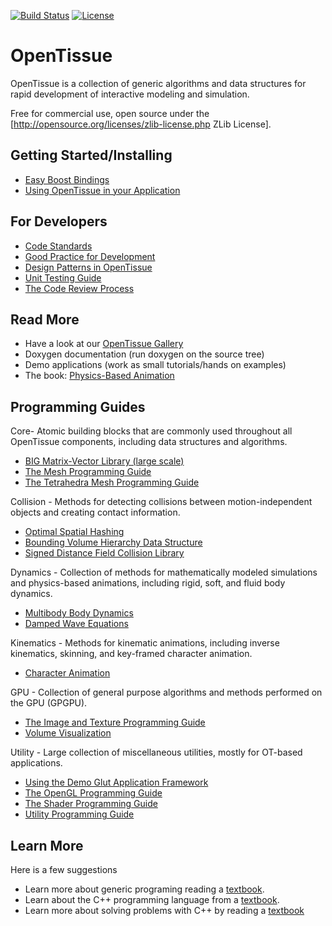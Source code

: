 [![Build Status](https://dev.azure.com/OpenTissue/OpenTissue/_apis/build/status/erleben.OpenTissue?branchName=master)](https://dev.azure.com/OpenTissue/OpenTissue/_build/latest?definitionId=5&branchName=master)
[![License](https://img.shields.io/badge/License-Zlib-blue.svg)](http://opensource.org/licenses/zlib-license.php)

# OpenTissue
OpenTissue is a collection of generic algorithms and data structures for rapid development of interactive modeling and simulation.

Free for commercial use, open source under the [http://opensource.org/licenses/zlib-license.php ZLib License].

## Getting Started/Installing
  * [Easy Boost Bindings](documentation/boost_bindings.md)
  * [Using OpenTissue in your Application](documentation/using_opentissue.md)

## For Developers
  * [Code Standards](documentation/code_standards.md)
  * [Good Practice for Development](documentation/good_practice.md)
  * [Design Patterns in OpenTissue](documenation/design_patterns.md)
  * [Unit Testing Guide](documentation/unit_testing.md)
  * [The Code Review Process](documenation/code_review.md)

## Read More
  * Have a look at our [OpenTissue Gallery](https://www.youtube.com/playlist?list=PLNtAp--NfuirWaf0HhB9wUeromoXWvJlb)
  * Doxygen documentation (run doxygen on the source tree)
  * Demo applications (work as small tutorials/hands on examples)
  * The book: [Physics-Based Animation](https://iphys.wordpress.com/2020/01/12/free-textbook-physics-based-animation/)

## Programming Guides
Core- Atomic building blocks that are commonly used throughout all OpenTissue components, including data structures and algorithms.</font>
  * [BIG Matrix-Vector Library (large scale)](documentation/big.md)
  * [The Mesh Programming Guide](documentation/mesh.md)
  * [The Tetrahedra Mesh Programming Guide](documentation/t4mesh.md)

Collision - Methods for detecting collisions between motion-independent objects and creating contact information.
  * [Optimal Spatial Hashing](documentation/hashing.md)
  * [Bounding Volume Hierarchy Data Structure](documentation/bvh.md)
  * [Signed Distance Field Collision Library](documentation/sdf.md)

Dynamics - Collection of methods for mathematically modeled simulations and physics-based animations, including rigid, soft, and fluid body dynamics.
  * [Multibody Body Dynamics](documentation/retro.md)
  * [Damped Wave Equations](documentation/dwe.md)

Kinematics - Methods for kinematic animations, including inverse kinematics, skinning, and key-framed character animation.
  * [Character Animation](documentation/character.md)

GPU - Collection of general purpose algorithms and methods performed on the GPU (GPGPU).
  * [The Image and Texture Programming Guide](documentation/texture.md)
  * [Volume Visualization](documentation/volviz.md)

Utility - Large collection of miscellaneous utilities, mostly for OT-based applications.
  * [Using the Demo Glut Application Framework](documentation/using_demo_framework.md)
  * [The OpenGL Programming Guide](documentation/using_opengl.md)
  * [The Shader Programming Guide](documentation/using_shaders.md)
  * [Utility Programming Guide](documentation/utility.md)

## Learn More
Here is a few suggestions
  * Learn more about generic programing reading a [textbook](http://www.josuttis.com/tmplbook/).
  * Learn about the C++ programming language from a [textbook](http://www.research.att.com/~bs/3rd.html ).
  * Learn more about solving problems with C++ by reading a [textbook](http://www.acceleratedcpp.com/)
